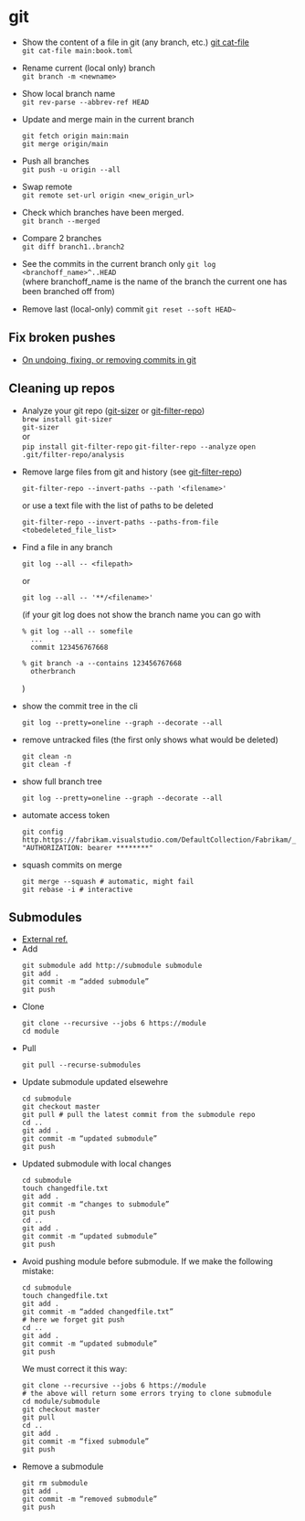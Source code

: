 # git


- Show the content of a file in git (any branch, etc.) [git cat-file](https://git-scm.com/docs/git-cat-file)   
  `git cat-file main:book.toml`  
- Rename current (local only) branch  
  `git branch -m <newname>`
- Show local branch name  
  `git rev-parse --abbrev-ref HEAD`
- Update and merge main in the current branch
  ```
  git fetch origin main:main
  git merge origin/main
  ```
- Push all branches  
  `git push -u origin --all`
- Swap remote  
  `git remote set-url origin <new_origin_url>`

- Check which branches have been merged.  
  `git branch --merged`

- Compare 2 branches  
  `git diff branch1..branch2`

- See the commits in the current branch only
  `git log <branchoff_name>^..HEAD`  
  (where branchoff_name is the name of the branch the current one has been branched off from)

- Remove last (local-only) commit
  `git reset --soft HEAD~`

## Fix broken pushes
  - [On undoing, fixing, or removing commits in git](https://sethrobertson.github.io/GitFixUm/fixup.html)

## Cleaning up repos
- Analyze your git repo ([git-sizer](https://github.com/github/git-sizer) or [git-filter-repo](https://github.com/newren/git-filter-repo))  
  `brew install git-sizer`  
  `git-sizer`  
  or  
  `pip install git-filter-repo`
  `git-filter-repo --analyze`
  `open .git/filter-repo/analysis`

- Remove large files from git and history (see [git-filter-repo](https://github.com/newren/git-filter-repo))
  ```
  git-filter-repo --invert-paths --path '<filename>'
  ```
  or use a text file with the list of paths to be deleted
  ```
  git-filter-repo --invert-paths --paths-from-file <tobedeleted_file_list>
  ```
- Find a file in any branch
  ```
  git log --all -- <filepath>
  ```
  or
  ```
  git log --all -- '**/<filename>'
  ```
  (if your git log does not show the branch name you can go with
  ```
  % git log --all -- somefile
    ...
    commit 123456767668

  % git branch -a --contains 123456767668
    otherbranch
  ```
  )
- show the commit tree in the cli
  ```
  git log --pretty=oneline --graph --decorate --all
  ```
- remove untracked files (the first only shows what would be deleted)
  ```
  git clean -n
  git clean -f
  ```
- show full branch tree
  ```
  git log --pretty=oneline --graph --decorate --all
  ```
- automate access token

  ```
  git config http.https://fabrikam.visualstudio.com/DefaultCollection/Fabrikam/_git/Fabrikam.extraheader "AUTHORIZATION: bearer ********"
  ```

- squash commits on merge
  ```
  git merge --squash # automatic, might fail
  git rebase -i # interactive
  ```


## Submodules
- [External ref.](https://devconnected.com/how-to-add-and-update-git-submodules/)
- Add
  ```
  git submodule add http://submodule submodule
  git add .
  git commit -m “added submodule”
  git push
  ```
- Clone
  ```
  git clone --recursive --jobs 6 https://module
  cd module
  ```
- Pull
  ```
  git pull --recurse-submodules
  ```
- Update submodule updated elsewehre
  ```
  cd submodule
  git checkout master
  git pull # pull the latest commit from the submodule repo
  cd ..
  git add .
  git commit -m “updated submodule”
  git push
  ```
- Updated submodule with local changes
  ```
  cd submodule
  touch changedfile.txt
  git add .
  git commit -m “changes to submodule”
  git push
  cd ..
  git add .
  git commit -m “updated submodule”
  git push
  ```
- Avoid pushing module before submodule. 
  If we make the following mistake:
  ```
  cd submodule
  touch changedfile.txt
  git add .
  git commit -m “added changedfile.txt”
  # here we forget git push
  cd ..
  git add .
  git commit -m “updated submodule”
  git push
  ```
  We must correct it this way:
  ```
  git clone --recursive --jobs 6 https://module 
  # the above will return some errors trying to clone submodule
  cd module/submodule
  git checkout master
  git pull
  cd ..
  git add .
  git commit -m “fixed submodule”
  git push
  ```
- Remove a submodule
  ```
  git rm submodule
  git add .
  git commit -m “removed submodule”
  git push
  ```


  
